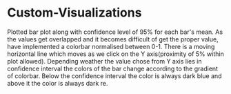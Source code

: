 # Custom-Visualizations
Plotted bar plot along with confidence level of 95% for each bar's mean. As the values get overlapped and it becomes difficult of get the proper value, have implemented a colorbar normalised between 0-1. There is a moving horizontal line which moves as we click on the Y axis(proximity of 5% within plot allowed). Depending weather the value chose from Y axis lies in confidence interval the colors of the bar change according to the gradient of colorbar. Below the confidence interval the color is always dark blue and above it the color is always dark re. 
